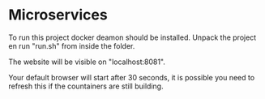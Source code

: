 # Microservices
To run this project docker deamon should be installed.
Unpack the project en run "run.sh" from inside the folder.

The website will be visible on "localhost:8081".

Your default browser will start after 30 seconds, it is possible you need to refresh this if the countainers are still building.
